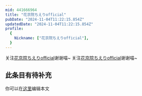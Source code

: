 ```yaml
---
mid: 441666964
title: "花京院ちえりofficial"
pubDate: "2024-11-04T11:22:15.854Z"
updatedDate: "2024-11-04T11:22:15.854Z"
profile:
  {
    Nickname: ["花京院ちえりofficial"],
  }
---
```


关注[花京院ちえりofficial](https://space.bilibili.com/441666964)谢谢喵~ 关注[花京院ちえりofficial](https://space.bilibili.com/441666964)谢谢喵~

## 此条目有待补充
你可以在[这里](https://github.com/Yuhanawa/VTuber.ICU-Content/edit/master/v/花京院ちえりofficial/index.md)编辑本文
